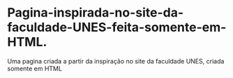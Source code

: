 # Pagina-inspirada-no-site-da-faculdade-UNES-feita-somente-em-HTML.
Uma pagina criada a partir da inspiração no site da faculdade UNES, criada somente em HTML
